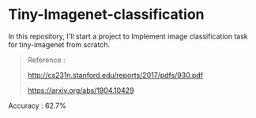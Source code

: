 # Tiny-Imagenet-classification
In this repository, I'll start a project to Implement image classification task for tiny-imagenet from scratch.

> Reference : 
>
> http://cs231n.stanford.edu/reports/2017/pdfs/930.pdf
>
> https://arxiv.org/abs/1904.10429

Accuracy : 62.7%